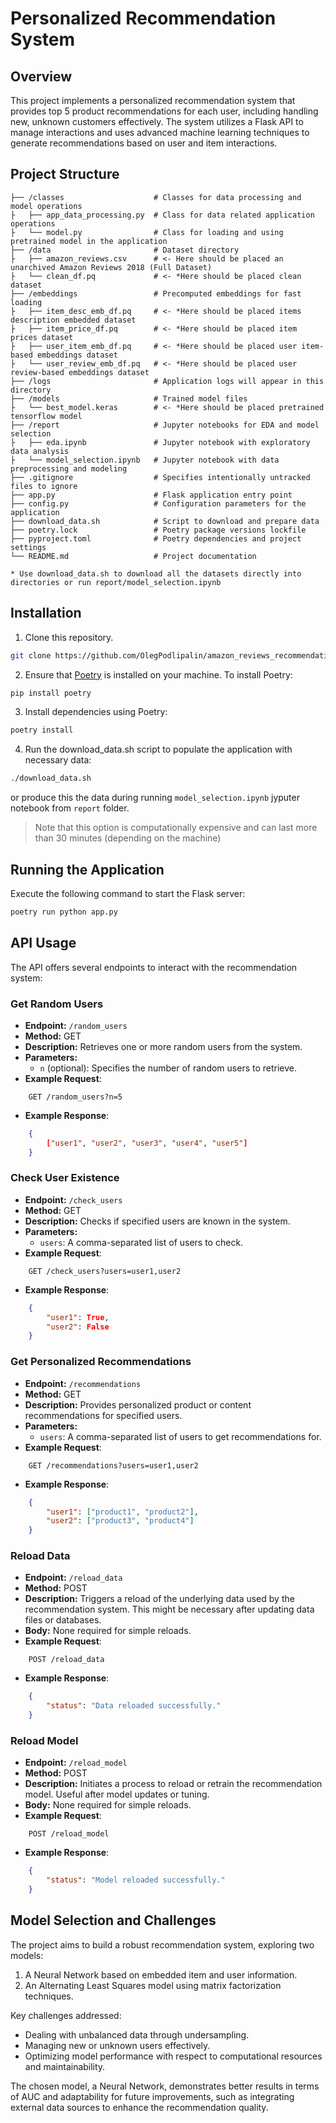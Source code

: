 # Personalized Recommendation System

## Overview

This project implements a personalized recommendation system that provides top 5 product recommendations for each user, including handling new, unknown customers effectively. The system utilizes a Flask API to manage interactions and uses advanced machine learning techniques to generate recommendations based on user and item interactions.

## Project Structure

```
├── /classes                    # Classes for data processing and model operations
├   ├── app_data_processing.py  # Class for data related application operations
├   └── model.py                # Class for loading and using pretrained model in the application
├── /data                       # Dataset directory
├   ├── amazon_reviews.csv      # <- Here should be placed an unarchived Amazon Reviews 2018 (Full Dataset)
├   └── clean_df.pq             # <- *Here should be placed clean dataset
├── /embeddings                 # Precomputed embeddings for fast loading
├   ├── item_desc_emb_df.pq     # <- *Here should be placed items description embedded dataset
├   ├── item_price_df.pq        # <- *Here should be placed item prices dataset
├   ├── user_item_emb_df.pq     # <- *Here should be placed user item-based embeddings dataset
├   └── user_review_emb_df.pq   # <- *Here should be placed user review-based embeddings dataset
├── /logs                       # Application logs will appear in this directory
├── /models                     # Trained model files
├   └── best_model.keras        # <- *Here should be placed pretrained tensorflow model
├── /report                     # Jupyter notebooks for EDA and model selection
├   ├── eda.ipynb               # Jupyter notebook with exploratory data analysis
├   └── model_selection.ipynb   # Jupyter notebook with data preprocessing and modeling
├── .gitignore                  # Specifies intentionally untracked files to ignore
├── app.py                      # Flask application entry point
├── config.py                   # Configuration parameters for the application
├── download_data.sh            # Script to download and prepare data
├── poetry.lock                 # Poetry package versions lockfile
├── pyproject.toml              # Poetry dependencies and project settings
└── README.md                   # Project documentation

* Use download_data.sh to download all the datasets directly into directories or run report/model_selection.ipynb
```

## Installation

1. Clone this repository.
```bash
git clone https://github.com/OlegPodlipalin/amazon_reviews_recommendation.git
```
2. Ensure that [Poetry](https://python-poetry.org/) is installed on your machine. To install Poetry:
```bash
pip install poetry
```
3. Install dependencies using Poetry:
```bash
poetry install
```
4. Run the download_data.sh script to populate the application with necessary data:
```bash
./download_data.sh
```
or produce this the data during running `model_selection.ipynb` jyputer notebook from `report` folder.
> Note that this option is computationally expensive and can last more than 30 minutes (depending on the machine)

## Running the Application

Execute the following command to start the Flask server:
```bash
poetry run python app.py
```

## API Usage

The API offers several endpoints to interact with the recommendation system:

### Get Random Users
- **Endpoint:** `/random_users`
- **Method:** GET
- **Description:** Retrieves one or more random users from the system.
- **Parameters:**
  - `n` (optional): Specifies the number of random users to retrieve.
- **Example Request**:
```
    GET /random_users?n=5
```
- **Example Response**:
```json
    {
        ["user1", "user2", "user3", "user4", "user5"]
    }
```

### Check User Existence
- **Endpoint:** `/check_users`
- **Method:** GET
- **Description:** Checks if specified users are known in the system.
- **Parameters:**
  - `users`: A comma-separated list of users to check.
- **Example Request**:
```
    GET /check_users?users=user1,user2
```
- **Example Response**:
```json
    {
        "user1": True,
        "user2": False
    }
```

### Get Personalized Recommendations
- **Endpoint:** `/recommendations`
- **Method:** GET
- **Description:** Provides personalized product or content recommendations for specified users.
- **Parameters:**
  - `users`: A comma-separated list of users to get recommendations for.
- **Example Request**:
```
    GET /recommendations?users=user1,user2
```
- **Example Response**:
```json
    {
        "user1": ["product1", "product2"],
        "user2": ["product3", "product4"]
    }
```

### Reload Data
- **Endpoint:** `/reload_data`
- **Method:** POST
- **Description:** Triggers a reload of the underlying data used by the recommendation system. This might be necessary after updating data files or databases.
- **Body:** None required for simple reloads.
- **Example Request**:
```
    POST /reload_data
```
- **Example Response**:
```json
    {
        "status": "Data reloaded successfully."
    }
```

### Reload Model
- **Endpoint:** `/reload_model`
- **Method:** POST
- **Description:** Initiates a process to reload or retrain the recommendation model. Useful after model updates or tuning.
- **Body:** None required for simple reloads.
- **Example Request**:
```
    POST /reload_model
```
- **Example Response**:
```json
    {
        "status": "Model reloaded successfully."
    }
```

## Model Selection and Challenges

The project aims to build a robust recommendation system, exploring two models:
1. A Neural Network based on embedded item and user information.
2. An Alternating Least Squares model using matrix factorization techniques.

Key challenges addressed:
- Dealing with unbalanced data through undersampling.
- Managing new or unknown users effectively.
- Optimizing model performance with respect to computational resources and maintainability.

The chosen model, a Neural Network, demonstrates better results in terms of AUC and adaptability for future improvements, such as integrating external data sources to enhance the recommendation quality.
